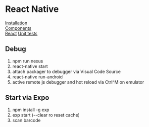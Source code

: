 React Native
============

[Installation](./INSTALL.md)  
[Components](./COMPONENTS.md)  
[React](./REACT.md)
[Unit tests](./TESTS.md)

## Debug

1. npm run nexus
1. react-native start
1. attach packager to debugger via Visual Code Source
1. react-native run-android
1. active remote js debugger and hot reload via Ctrl^M on emulator

## Start via Expo

1. npm install -g exp
1. exp start (--clear ro reset cache)
1. scan barcode
